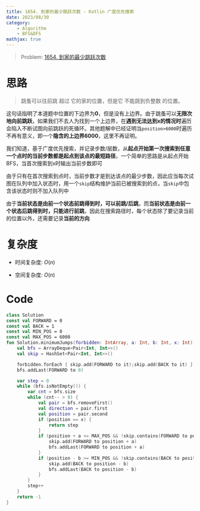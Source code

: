 ```yaml
---
title: 1654. 到家的最少跳跃次数 - Kotlin 广度优先搜索
date: 2023/08/30
category: 
    - Algorithm
    - BFS&DFS
mathjax: true
---
```

> Problem: [1654. 到家的最少跳跃次数](https://leetcode.cn/problems/minimum-jumps-to-reach-home/description/)

# 思路
> 跳蚤可以往前跳 超过 它的家的位置，但是它 不能跳到负整数 的位置。

这句话指明了本道题中位置的下边界为**0**，但是没有上边界。由于跳蚤可以**无限次地向前跳跃**，如果我们不去人为找到一个上边界，在**遇到无法达到x的情况时**遍历会陷入不断试图向前跳跃的死循环。其他题解中已经证明当`position>6000`时遍历不再有意义，即一个**隐含的上边界6000**，这里不再证明。

我们知道，基于广度优先搜索，并记录步数/层数，从**起点开始第一次搜索到任意一个点时的当前步数都是起点到该点的最短路径**，一个简单的思路是从起点开始BFS，当首次搜索到x时输出当前步数即可

由于只有在首次搜索到点时，当前步数才是到达该点的最少步数，因此应当每次试图在队列中加入状态时，用一个`skip`结构维护当前已被搜索到的点，当`skip`中包含该状态时则不加入队列中

由于**当前状态是由前一个状态前跳得到时，可以前跳/后跳**，而**当前状态是由前一个状态后跳得到时，只能进行前跳**，因此在搜索路径时，每个状态除了要记录当前的位置以外，还需要记录**当前的方向**

# 复杂度
- 时间复杂度:  $O(n)$

- 空间复杂度:  $O(n)$

# Code
```Kotlin
class Solution 
const val FORWARD = 0
const val BACK = 1
const val MIN_POS = 0
const val MAX_POS = 6000
fun Solution.minimumJumps(forbidden: IntArray, a: Int, b: Int, x: Int): Int {
    val bfs = ArrayDeque<Pair<Int, Int>>()
    val skip = HashSet<Pair<Int, Int>>()

    forbidden.forEach { skip.add(FORWARD to it);skip.add(BACK to it) }
    bfs.addLast(FORWARD to 0)

    var step = 0
    while (bfs.isNotEmpty()) {
        var cnt = bfs.size
        while (cnt-- > 0) {
            val pair = bfs.removeFirst()
            val direction = pair.first
            val position = pair.second
            if (position == x) {
                return step
            }
            if (position + a <= MAX_POS && !skip.contains(FORWARD to position + a)) {
                skip.add(FORWARD to position + a)
                bfs.addLast(FORWARD to position + a)
            }
            if (position - b >= MIN_POS && !skip.contains(BACK to position - b) && direction != BACK) {
                skip.add(BACK to position - b)
                bfs.addLast(BACK to position - b)
            }
        }
        step++
    }
    return -1
}
```
